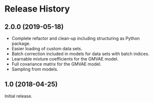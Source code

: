 # Release History

## 2.0.0 (2019-05-18) ##

* Complete refactor and clean-up including structuring as Python package.
* Easier loading of custom data sets.
* Batch correction included in models for data sets with batch indices.
* Learnable mixture coefficients for the GMVAE model.
* Full covariance matrix for the GMVAE model.
* Sampling from models.

## 1.0 (2018-04-25) ##

Initial release.
